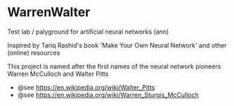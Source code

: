# WarrenWalter

Test lab / palyground for artificial neural networks (ann) 

Inspired by Tariq Rashid's book 'Make Your Own Neural Network' and other (online) resources

This project is named after the first names of the neural network pioneers  Warren McCulloch and Walter Pitts
- @see https://en.wikipedia.org/wiki/Walter_Pitts
- @see https://en.wikipedia.org/wiki/Warren_Sturgis_McCulloch




